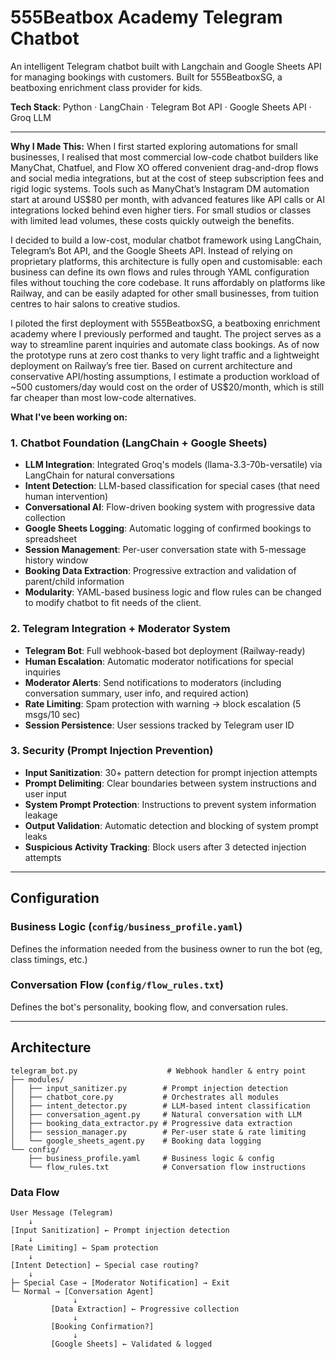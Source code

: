 # 555Beatbox Academy Telegram Chatbot

An intelligent Telegram chatbot built with Langchain and Google Sheets API for managing bookings with customers. Built for 555BeatboxSG, a beatboxing enrichment class provider for kids.

**Tech Stack**: Python · LangChain · Telegram Bot API · Google Sheets API · Groq LLM

---

**Why I Made This:** 
When I first started exploring automations for small businesses, I realised that most commercial low-code chatbot builders like ManyChat, Chatfuel, and Flow XO offered convenient drag-and-drop flows and social media integrations, but at the cost of steep subscription fees and rigid logic systems. Tools such as ManyChat’s Instagram DM automation start at around US$80 per month, with advanced features like API calls or AI integrations locked behind even higher tiers. For small studios or classes with limited lead volumes, these costs quickly outweigh the benefits. 

I decided to build a low-cost, modular chatbot framework using LangChain, Telegram’s Bot API, and the Google Sheets API. Instead of relying on proprietary platforms, this architecture is fully open and customisable: each business can define its own flows and rules through YAML configuration files without touching the core codebase. It runs affordably on platforms like Railway, and can be easily adapted for other small businesses, from tuition centres to hair salons to creative studios. 

I piloted the first deployment with 555BeatboxSG, a beatboxing enrichment academy where I previously performed and taught. The project serves as a way to streamline parent inquiries and automate class bookings. As of now the prototype runs at zero cost thanks to very light traffic and a lightweight deployment on Railway’s free tier. Based on current architecture and conservative API/hosting assumptions, I estimate a production workload of ~500 customers/day would cost on the order of US$20/month, which is still far cheaper than most low-code alternatives.

**What I've been working on:** 

### 1. Chatbot Foundation (LangChain + Google Sheets)
- **LLM Integration**: Integrated Groq's models (llama-3.3-70b-versatile) via LangChain for natural conversations
- **Intent Detection**: LLM-based classification for special cases (that need human intervention)
- **Conversational AI**: Flow-driven booking system with progressive data collection
- **Google Sheets Logging**: Automatic logging of confirmed bookings to spreadsheet
- **Session Management**: Per-user conversation state with 5-message history window
- **Booking Data Extraction**: Progressive extraction and validation of parent/child information
- **Modularity**: YAML-based business logic and flow rules can be changed to modify chatbot to fit needs of the client.

### 2. Telegram Integration + Moderator System
- **Telegram Bot**: Full webhook-based bot deployment (Railway-ready)
- **Human Escalation**: Automatic moderator notifications for special inquiries
- **Moderator Alerts**: Send notifications to moderators (including conversation summary, user info, and required action)
- **Rate Limiting**: Spam protection with warning → block escalation (5 msgs/10 sec)
- **Session Persistence**: User sessions tracked by Telegram user ID

### 3. Security (Prompt Injection Prevention)
- **Input Sanitization**: 30+ pattern detection for prompt injection attempts
- **Prompt Delimiting**: Clear boundaries between system instructions and user input
- **System Prompt Protection**: Instructions to prevent system information leakage
- **Output Validation**: Automatic detection and blocking of system prompt leaks
- **Suspicious Activity Tracking**: Block users after 3 detected injection attempts

---


## Configuration

### Business Logic (`config/business_profile.yaml`)
Defines the information needed from the business owner to run the bot (eg, class timings, etc.)

### Conversation Flow (`config/flow_rules.txt`)
Defines the bot's personality, booking flow, and conversation rules.

---

## Architecture

```
telegram_bot.py                    # Webhook handler & entry point
├── modules/
│   ├── input_sanitizer.py        # Prompt injection detection
│   ├── chatbot_core.py           # Orchestrates all modules
│   ├── intent_detector.py        # LLM-based intent classification
│   ├── conversation_agent.py     # Natural conversation with LLM
│   ├── booking_data_extractor.py # Progressive data extraction
│   ├── session_manager.py        # Per-user state & rate limiting
│   └── google_sheets_agent.py    # Booking data logging
└── config/
    ├── business_profile.yaml     # Business logic & config
    └── flow_rules.txt            # Conversation flow instructions
```

### Data Flow
```
User Message (Telegram)
    ↓
[Input Sanitization] ← Prompt injection detection
    ↓
[Rate Limiting] ← Spam protection
    ↓
[Intent Detection] ← Special case routing?
    ↓
├─ Special Case → [Moderator Notification] → Exit
└─ Normal → [Conversation Agent]
              ↓
         [Data Extraction] ← Progressive collection
              ↓
         [Booking Confirmation?]
              ↓
         [Google Sheets] ← Validated & logged
```
